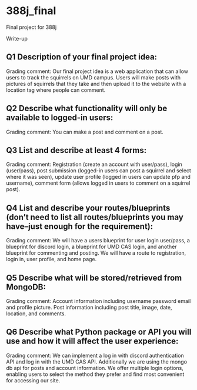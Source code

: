 # 388j_final
Final project for 388j

Write-up

## Q1 Description of your final project idea:

Grading comment:
Our final project idea is a web application that can allow users to track the squirrels on UMD campus.
Users will make posts with pictures of squirrels that they take and then upload it to the website with a location tag where people can comment.
## Q2 Describe what functionality will only be available to logged-in users:

Grading comment:
You can make a post and comment on a post.
## Q3 List and describe at least 4 forms:

Grading comment:
Registration (create an account with user/pass), login (user/pass), post submission (logged-in users can post a squirrel and select where it was seen), update user profile (logged in users can update pfp and username), comment form (allows logged in users to comment on a squirrel post).
## Q4 List and describe your routes/blueprints (don’t need to list all routes/blueprints you may have–just enough for the requirement):

Grading comment:
We will have a users blueprint for user login user/pass, a blueprint for discord login, a blueprint for UMD CAS login, and another blueprint for commenting and posting.
We will have a route to registration, login in, user profile, and home page.

## Q5 Describe what will be stored/retrieved from MongoDB:

Grading comment:
Account information including username password email and profile picture.
Post information including post title, image, date, location, and comments.
## Q6 Describe what Python package or API you will use and how it will affect the user experience:

Grading comment:
We can implement a log in with discord authentication API and log in with the UMD CAS API. Additionally we are using the mongo db api for posts and account information. We offer multiple login options, enabling users to select the method they prefer and find most convenient for accessing our site.
